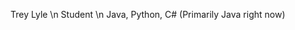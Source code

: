 Trey Lyle \n
Student \n
Java, Python, C# (Primarily Java right now)

<!---
trey-lyle/trey-lyle is a ✨ special ✨ repository because its `README.md` (this file) appears on your GitHub profile.
You can click the Preview link to take a look at your changes.
--->

